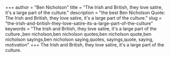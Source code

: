 +++
author = "Ben Nicholson"
title = "The Irish and British, they love satire, it's a large part of the culture."
description = "the best Ben Nicholson Quote: The Irish and British, they love satire, it's a large part of the culture."
slug = "the-irish-and-british-they-love-satire-its-a-large-part-of-the-culture"
keywords = "The Irish and British, they love satire, it's a large part of the culture.,ben nicholson,ben nicholson quotes,ben nicholson quote,ben nicholson sayings,ben nicholson saying,quotes, sayings,quote, saying, motivation"
+++
The Irish and British, they love satire, it's a large part of the culture.
